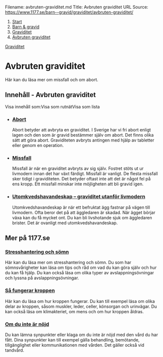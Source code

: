 Filename: avbruten-graviditet.md
Title: Avbruten graviditet
URL Source: https://www.1177.se/barn--gravid/graviditet/avbruten-graviditet/

1.  [Start](https://www.1177.se/)
2.  [Barn & gravid](https://www.1177.se/barn--gravid/)
3.  [Graviditet](https://www.1177.se/barn--gravid/graviditet/)
4.  [Avbruten graviditet](https://www.1177.se/barn--gravid/graviditet/avbruten-graviditet/)

[Graviditet](https://www.1177.se/barn--gravid/graviditet/)

Avbruten graviditet
===================

Här kan du läsa mer om missfall och om abort.

Innehåll - Avbruten graviditet
------------------------------

Visa innehåll som:Visa som rutnätVisa som lista

*   ### [Abort](https://www.1177.se/barn--gravid/graviditet/avbruten-graviditet/abort/)
    
    Abort betyder att avbryta en graviditet. I Sverige har vi fri abort enligt lagen och den som är gravid bestämmer själv om abort. Det finns olika sätt att göra abort. Graviditeten avbryts antingen med hjälp av tabletter eller genom en operation.
    
*   ### [Missfall](https://www.1177.se/barn--gravid/graviditet/avbruten-graviditet/missfall/)
    
    Missfall är när en graviditet avbryts av sig själv. Fostret stöts ut ur livmodern innan det har växt färdigt. Missfall är vanligt. De flesta missfall sker tidigt i graviditeten. Det betyder oftast inte att det är något fel på ens kropp. Ett missfall minskar inte möjligheten att bli gravid igen.
    
*   ### [Utomkvedshavandeskap – graviditet utanför livmodern](https://www.1177.se/barn--gravid/graviditet/avbruten-graviditet/utomkvedshavandeskap--graviditet-utanfor-livmodern/)
    
    Utomkvedshavandeskap är när ett befruktat ägg fastnar på vägen till livmodern. Ofta beror det på att äggledaren är skadad. När ägget börjar växa kan du få mycket ont. Du kan bli livshotande sjuk om äggledaren brister. Det är ovanligt med utomkvedshavandeskap.
    

Mer på 1177.se
--------------

### [Stresshantering och sömn](https://www.1177.se/liv--halsa/stresshantering-och-somn/)

Här kan du läsa mer om stresshantering och sömn. Du som har sömnsvårigheter kan läsa om tips och råd om vad du kan göra själv och hur du kan få hjälp. Du kan också läsa om olika typer av avslappningsövningar och lyssna på avslappningsövningar.

### [Så fungerar kroppen](https://www.1177.se/liv--halsa/sa-fungerar-kroppen/)

Här kan du läsa om hur kroppen fungerar. Du kan till exempel läsa om olika delar av kroppen, såsom muskler, leder, celler, könsorgan och urinvägar. Du kan också läsa om klimakteriet, om mens och om hur kroppen åldras.

### [Om du inte är nöjd](https://www.1177.se/sa-fungerar-varden/om-du-inte-ar-nojd/)

Du kan lämna synpunkter eller klaga om du inte är nöjd med den vård du har fått. Dina synpunkter kan till exempel gälla behandling, bemötande, tillgänglighet eller kommunikationen med vården. Det gäller också vid tandvård.
